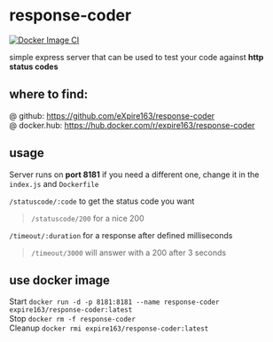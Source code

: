 # response-coder

[![Docker Image CI](https://github.com/eXpire163/response-coder/actions/workflows/docker-image.yml/badge.svg?branch=main)](https://github.com/eXpire163/response-coder/actions/workflows/docker-image.yml)

simple express server that can be used to test your code against **http status codes**

## where to find:

@ github: https://github.com/eXpire163/response-coder \
@ docker.hub: https://hub.docker.com/r/expire163/response-coder

## usage

Server runs on **port 8181** if you need a different one, change it in the `index.js` and `Dockerfile`

`/statuscode/:code` to get the status code you want

> `/statuscode/200` for a nice 200

`/timeout/:duration` for a response after defined milliseconds

> `/timeout/3000` will answer with a 200 after 3 seconds

## use docker image

Start `docker run -d -p 8181:8181 --name response-coder  expire163/response-coder:latest` \
Stop `docker rm -f response-coder` \
Cleanup `docker rmi expire163/response-coder:latest`
